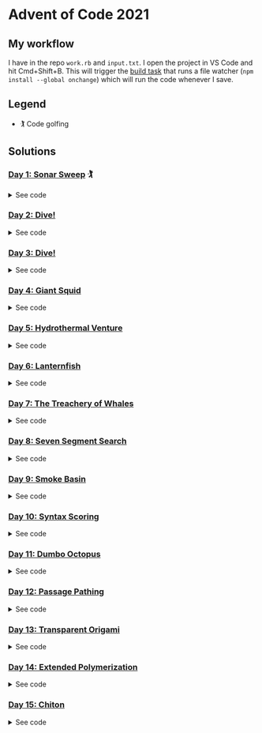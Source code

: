 # Advent of Code 2021

## My workflow

I have in the repo `work.rb` and `input.txt`. I open the project in VS Code and hit Cmd+Shift+B. This will trigger the [build task](./vscode/tasks.json) that runs a file watcher (`npm install --global onchange`) which will run the code whenever I save.


## Legend

- 🏌️ Code golfing

## Solutions

### [Day 1: Sonar Sweep](https://www.reddit.com/r/adventofcode/comments/r66vow/2021_day_1_solutions/) 🏌️

<details><summary>See code</summary>

```ruby
# Ruby, 1381 / 452
p $<.read.split.map(&:to_i).each_cons(2).count{|a,b|b>a}
p $<.read.split.map(&:to_i).each_cons(3).map(&:sum).each_cons(2).count{|a,b|b>a}
```

Improvements with [Reddit suggestions by u/gurgeous, u/BluFoot, u/442401](https://www.reddit.com/r/adventofcode/comments/r66vow/2021_day_1_solutions/hmrf5u4/?utm_source=reddit&utm_medium=web2x&context=3):

```ruby
p $<.each_cons(2).count{_2.to_i>_1.to_i}
p $<.map(&:to_i).each_cons(3).each_cons(2).count{_2.sum>_1.sum}
```

</details>

### [Day 2: Dive!](https://www.reddit.com/r/adventofcode/comments/r6zd93/2021_day_2_solutions/)

<details><summary>See code</summary>

```ruby
# Ruby, 251 / 155
xx = 0
y1 = 0
y = 0
aim = 0
$<.each do |x|
  c = x.split
  v = c[1].to_i
  case c[0]
  when "forward"
    xx += v
    y += aim * v
  when "down"
    y1 += v
    aim += v
  when "up"
    y1 -= v
    aim -= v
  end
end

p xx*y1
p xx*y
```

</details>

### [Day 3: Dive!](https://www.reddit.com/r/adventofcode/comments/r7r0ff/2021_day_3_solutions/)

<details><summary>See code</summary>

```ruby
# Ruby, 28 / 79
report = $<.to_a.map(&:strip).map(&:chars)

# Part 1
g = report.transpose.map { |x| x.group_by{|y|y}.sort_by{_2.length}[-1][0] }.join.to_i(2)
e = report.transpose.map { |x| x.group_by{|y|y}.sort_by{_2.length}[0][0] }.join.to_i(2)
p [g,e,g*e]

# Part 2
og = report
co = report
og[0].each_with_index do |bit, i|
  mcbs = og.transpose.map { |x| sr = x.group_by{|y|y}.sort_by{[_2.length,_1.to_i]}[-1][0] }
  og = og.filter { |x| x[i] == mcbs[i] }
  break if og.length == 1
end
og[0].each_with_index do |bit, i|
  lcbs = co.transpose.map { |x| sr = x.group_by{|y|y}.sort_by{[_2.length,_1.to_i]}[0][0] }
  co = co.filter { |x| x[i] == lcbs[i] }
  break if co.length == 1
end
og = og[0].join.to_i 2
co = co[0].join.to_i 2
p [og,co,og*co]
```

</details>

### [Day 4: Giant Squid](https://www.reddit.com/r/adventofcode/comments/r8i1lq/2021_day_4_solutions/)

<details><summary>See code</summary>

```ruby
numbers = gets.split(',').map(&:to_i)

class Board
  def initialize(data)
    @data = data
    @basis = (data + data.transpose)
  end
  def win?(numbers)
    @basis.any? { |x| (numbers & x).size == 5 }
  end
  def data
    @data
  end
end

boards = $<.read.split(/\n\s*\n/).map { _1.lines.map { |x| x.split.map(&:to_i) }.reject(&:empty?) }.map { |x| Board.new(x) }
last_win = 0
(0..numbers.length).each do |c|
  selected_numbers = numbers[0..c]
  winning = boards.filter { _1.win?(selected_numbers) }
  if winning.length > 0
    p winning.map { |x| (x.data.flatten - selected_numbers).sum * numbers[c] }
    boards -= winning
  end
end
```

</details>

### [Day 5: Hydrothermal Venture](https://www.reddit.com/r/adventofcode/comments/r9824c/2021_day_5_solutions/)

<details><summary>See code</summary>

```ruby
# Ruby, 43 / 66
data = $<.map { |line|
  line.split('->').map { |part|
    part.split(',').map(&:to_i)
  }
}

o = Hash.new(0)
data.each do |(x1, y1), (x2, y2)|
  a, b = [x1, x2].sort
  c, d = [y1, y2].sort
  if a == b || c == d
    (a..b).each { |x|
      (c..d).each { |y|
        o[[x, y]] += 1
      }
    }
  else
    # Comment out this block for Part 1.
    o[[x1, y1]] += 1
    while x1 < x2
      if y1 < y2
        y1 += 1
      else
        y1 -= 1
      end
      x1 += 1
      o[[x1, y1]] += 1
    end
    while x1 > x2
      if y1 < y2
        y1 += 1
      else
        y1 -= 1
      end
      x1 -= 1
      o[[x1, y1]] += 1
    end
  end
end

(0..10).each { |y|
  (0..10).each { |x|
    print (o[[x, y]] >= 1 ? o[[x,y]].to_s : '.')
  }
  puts
}

p o.values.count { |x| x > 1 }
```

</details>

### [Day 6: Lanternfish](https://www.reddit.com/r/adventofcode/comments/r9z49j/2021_day_6_solutions/)

<details><summary>See code</summary>

```ruby
# Ruby, 1337 / 528
# (Cleaned up)
fishes = gets.split(',').map { _1.to_i }.tally
256.times do
  next_fishes = Hash.new(0)
  fishes.each do |k, f|
    if k == 0
      next_fishes[8] += f
      next_fishes[6] += f
    else
      next_fishes[k - 1] += f
    end
  end
  fishes = next_fishes
end
p fishes.values.sum
```

</details>

### [Day 7: The Treachery of Whales](https://www.reddit.com/r/adventofcode/comments/rar7ty/2021_day_7_solutions/)

<details><summary>See code</summary>

```ruby
crabs = gets.split(',').map(&:to_i)
p (0..1000).map { |u| crabs.sum { |x| (x-u).abs } }.min
p (0..1000).map { |u| crabs.sum { |x| n = (x-u).abs; (n*(n+1))/2 } }.min
```

</details>

### [Day 8: Seven Segment Search ](https://www.reddit.com/r/adventofcode/comments/rbj87a/2021_day_8_solutions/)

<details><summary>See code</summary>

```ruby
# Ruby, 307 / 38
segments = [ 'abcefg', 'cf', 'acdeg', 'acdfg', 'bcdf', 'abdfg', 'abdefg', 'acf', 'abcdefg', 'abcdfg' ]
data = [*$<].join.gsub(/\|\s+/, "| ").lines

# Part 1
p data.flat_map { _1.split('|').last.split }.map { _1.chars.sort.join }.count { [1, 4, 7, 8].map { |x| segments[x].length }.include?(_1.length) }

# Part 2
sum = 0
data.each do |x|
    input, output = x.split('|').map(&:split)
    correct = 'abcdefg'.chars.permutation.find { |c|
        v = c.join
        input.map { |x| x.tr(v, 'abcdefg').chars.sort.join }.sort == segments.sort
    }.join
    mapping = segments.map { _1.tr('abcdefg', correct).chars.sort.join }
    result = output.map { mapping.index(_1.chars.sort.join) }.join.to_i
    sum += result
end
p sum
```

</details>

### [Day 9: Smoke Basin](https://www.reddit.com/r/adventofcode/comments/rca6vp/2021_day_9_solutions/)

<details><summary>See code</summary>

```ruby
# Ruby, 67 / 55
map = $<.map {|x| x.chomp.chars.map{|c|c.to_i}}
w = map[0].length
h = map.length
pt = -> i,j {
    return 999 if i >= h || j >= w
    return 999 if i < 0 || j < 0
    return map[i][j]
}

# Part 1
sum = 0
(0...h).each do |i|
    (0...w).each do |j|
        low_point =
            pt[i,j] < pt[i+1,j] &&
            pt[i,j] < pt[i-1,j] &&
            pt[i,j] < pt[i,j+1] &&
            pt[i,j] < pt[i,j-1]
        sum += pt[i,j] + 1 if low_point
    end
end
p sum

# Part 2
visited = {}
basins = []
fill = -> i,j {
    basin = {size:0}
    basins << basin
    traverse = -> i,j {
        return unless pt[i,j] < 9
        return if visited[[i,j]]
        visited[[i,j]] = basin
        basin[:size] += 1
        traverse[i-1,j]
        traverse[i+1,j]
        traverse[i,j-1]
        traverse[i,j+1]
    }
    traverse[i,j]
}
(0...h).each do |i|
    (0...w).each do |j|
        fill[i,j]
    end
end
p basins.map { |b| b[:size] }.sort.last(3).inject(&:*)
```

</details>

### [Day 10: Syntax Scoring](https://www.reddit.com/r/adventofcode/comments/rd0s54/2021_day_10_solutions/)

<details><summary>See code</summary>

```ruby
# Ruby, 333 / 176
illegal_score = {
    ')' => 3,
    ']' => 57,
    '}' => 1197,
    '>' => 25137,
}
matching = {
    '(' => ')',
    '<' => '>',
    '[' => ']',
    '{' => '}'
}

bad = 0
incomplete_lines = []
$<.each do |x|
    stack = []
    incorrect = false
    x.strip.chars.each do |y|
        if matching[y]
            stack << matching[y]
        elsif stack[-1] == y
            stack.pop
        else
            bad += illegal_score[y]
            incorrect = true
            break
        end 
    end
    incomplete_lines << stack if !incorrect
end
p bad

completion_score = {
    ')' => 1,
    ']' => 2,
    '}' => 3,
    '>' => 4,
}
scores = []
incomplete_lines.each do |stack|
    current = 0
    stack.reverse_each do |x|
        current *= 5
        current += completion_score[x]
    end
    scores << current
end
scores.sort!
p scores[scores.length / 2]
```

</details>

### [Day 11: Dumbo Octopus](https://www.reddit.com/r/adventofcode/comments/rds32p/2021_day_11_solutions/)

<details><summary>See code</summary>

```ruby
# Ruby, 873/ 795
levels = [*$<].map(&:strip).map(&:chars).map { _1.map(&:to_i) }

p levels
coords = (0...levels.size).to_a.product((0...levels[0].size).to_a)
total_f = 0
show = -> { puts levels.map(&:join); puts }
update = -> {
    to_flash = {}
    try_flash = -> i, j {
        if i >= 0 && i < levels.size && j >= 0 && j < levels[0].size && !to_flash[[i,j]]
            levels[i][j] += 1
            if levels[i][j] > 9
                to_flash[[i,j]] = true
                total_f += 1
                try_flash[i-1, j-1]
                try_flash[i-1, j]
                try_flash[i-1, j+1]
                try_flash[i, j-1]
                try_flash[i, j+1]
                try_flash[i+1, j-1]
                try_flash[i+1, j]
                try_flash[i+1, j+1]
            end
        end
    }
    coords.each do |i, j|
        try_flash[i, j]
    end
    to_flash.each do |(i, j), _|
        levels[i][j] = 0
    end
}

# Part 1
p total_f

# Part 2
n = 0
loop {
    update[]
    n += 1
    p levels.flatten.uniq
    if levels.flatten.uniq == [0]
        p n
        break
    end
}
```

</details>

### [Day 12: Passage Pathing](https://www.reddit.com/r/adventofcode/comments/rehj2r/2021_day_12_solutions/)

<details><summary>See code</summary>

```ruby
# Ruby, 61 / 524
graph = {}

$<.each do |a|
    f, t = a.strip.split('-')
    graph[f] ||= []
    graph[f] << t
    graph[t] ||= []
    graph[t] << f
end

list = []
paths = [['start']]

while paths.length > 0
    path = paths.shift
    current_node = path[-1]

    if current_node == 'end'
        list << path
        p list.length
        next
    end

    graph[current_node].each do |vertex|
        # Part 1: Change max_p to 1.
        max_p = path.uniq.filter{|a|a=~/^[a-z]+$/}.size == path.filter{|a|a=~/^[a-z]+$/}.size ? 2 : 1
        if vertex =~ /^[A-Z]+/ || (vertex != 'start' && path.count(vertex) < max_p)
            paths << path + [vertex]
        end
    end
end

p list.length
```

</details>

### [Day 13: Transparent Origami](https://www.reddit.com/r/adventofcode/comments/rf7onx/2021_day_13_solutions/)

<details><summary>See code</summary>

```ruby
# Ruby, 46 / 10
inp = $<.read
points = inp.scan(/(\d+),(\d+)/).map { |crd| [crd[0].to_i, crd[1].to_i] }

plot = -> {
    h = Hash.new
    xs = []
    ys = []
    points.map do |x, y|
        h[[x, y]] = 1
        xs << x
        ys << y
    end
    (ys.min..ys.max).each do |y|
        (xs.min..xs.max).each do |x|
            print h[[x, y]] ? '#' : '.'
        end
        puts
    end
}

folds = inp.scan(/fold along (\w+)\=(\d+)/).map { |(axis, value)| [axis, value.to_i] }

p points.length

folds.each do |axis, value|
    points = points.map { |pt|
        if axis == 'x'
            x = pt[0] > value ? value - (pt[0] - value) : pt[0]
            [x, pt[1]]
        else
            y = pt[1] > value ? value - (pt[1] - value) : pt[1]
            [pt[0], y]
        end
    }
    points = points.uniq
    p points.length
end

plot[]
```

</details>

### [Day 14: Extended Polymerization](https://www.reddit.com/r/adventofcode/comments/rfzq6f/2021_day_14_solutions/)

<details><summary>See code</summary>

```ruby
# Ruby, 45 / 60

template = gets.strip
rules = $<.read.scan(/^(\w\w) -> (\w)/)
rulebook = {}
rules.each { |pair| rulebook[pair[0]] = pair[1].upcase }
p template
p rulebook

part = 2
case part
when 1
    # Unoptimized
    10.times do
        template = template.chars.each_cons(2).map { |a, b| [a, rulebook[a+b]].join }.join + template.chars.last
    end
    t = template.chars.tally
    p t.values.max - t.values.min
when 2
    # This algorithm also works with part 1
    paircount = Hash.new(0)
    template.chars.each_cons(2) { |a, b| paircount[a + b] += 1 }
    40.times do
        old_pc = paircount.dup
        paircount = Hash.new(0)
        old_pc.each do |k, v|
            found = rulebook[k]
            paircount[k[0] + found] += v
            paircount[found + k[1]] += v
        end
    end
    t = Hash.new(0)
    paircount.each do |k, v|
        t[k[0]] += v
    end
    t[template[-1]] += 1
    p t.values.max - t.values.min
end
```

</details>

### [Day 15: Chiton](https://www.reddit.com/r/adventofcode/comments/rgqzt5/2021_day_15_solutions/)

<details><summary>See code</summary>

```ruby
# Ruby, 26 / 1155
grid = $<.readlines.map { _1.strip.chars.map(&:to_i) }

# Part 1 - Wrong algorithm but right answer.
#          It assumes that you can only go down and right.
$cache = {}
min_risk_level = -> x, y {
    return 0 if x == 0 && y == 0
    return 99999999999 if x < 0 || y < 0
    $cache[[x,y]] ||= [min_risk_level[x-1,y], min_risk_level[x,y-1]].min + grid[y][x]
}
p min_risk_level[grid[0].length-1, grid.length-1]

# Part 2 - Brute force algorithm
grid = (0..4).flat_map { |n| grid.map { |r|
    (0..4).flat_map { |m| r.map { ((_1 + n + m) - 1) % 9 + 1 } }
} }
min = grid.map { _1.map { 999999 } }
min[0][0] = 0
cur_risk_level = -> a, x, y {
    return 999999 if x < 0 || y < 0 || x >= a[0].length || y >= a.length
    return a[y][x]
}
loop do
    next_min = min.each_with_index.map { |r, y|
        r.each_with_index.map { |c, x|
            inh = grid[y][x]
            [c,inh+cur_risk_level[min,x-1,y], inh+cur_risk_level[min,x+1,y], inh+cur_risk_level[min,x,y-1], inh+cur_risk_level[min,x,y+1]].min
        }
    }
    puts next_min.flatten.count(999999)
    break if next_min == min
    min = next_min
end
p cur_risk_level[min,grid[0].length-1, grid.length-1]
```

</details>



